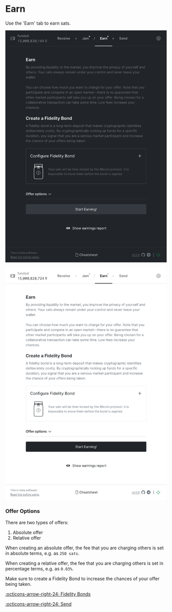 # Earn

Use the 'Earn' tab to earn sats.

![](../assets/interface/earn.png#only-dark)

![](../assets/interface/earn-light.png#only-light)

### Offer Options

There are two types of offers:

1. Absolute offer
2. Relative offer

When creating an absolute offer, the fee that you are charging others is set in
absolute terms, e.g. as `250 sats`.

When creating a relative offer, the fee that you are charging others is set in
percentage terms, e.g. as `0.03%`.

Make sure to create a Fidelity Bond to increase the chances of your offer being taken.

[:octicons-arrow-right-24: Fidelity Bonds][fb]

[:octicons-arrow-right-24: Send][send]

[send]: 04-send.md

[fb]: fidelity-bonds.md
